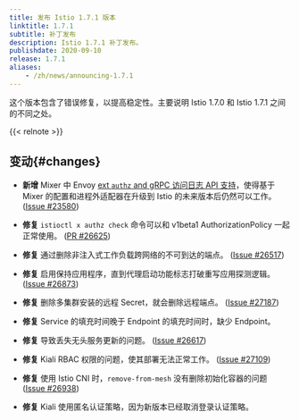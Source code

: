 ```yaml
---
title: 发布 Istio 1.7.1 版本
linktitle: 1.7.1
subtitle: 补丁发布
description: Istio 1.7.1 补丁发布。
publishdate: 2020-09-10
release: 1.7.1
aliases:
    - /zh/news/announcing-1.7.1
---
```


这个版本包含了错误修复，以提高稳定性。主要说明 Istio 1.7.0 和 Istio 1.7.1 之间的不同之处。

{{< relnote >}}

## 变动{#changes}

- **新增** Mixer 中 Envoy [ext `authz` and gRPC 访问日志 API 支持](https://github.com/istio/istio/wiki/Enabling-Envoy-Authorization-Service-and-gRPC-Access-Log-Service-With-Mixer)，使得基于 Mixer 的配置和进程外适配器在升级到 Istio 的未来版本后仍然可以工作。
  ([Issue #23580](https://github.com/istio/istio/issues/23580))

- **修复** `istioctl x authz check` 命令可以和 v1beta1 AuthorizationPolicy 一起正常使用。
  ([PR #26625](https://github.com/istio/istio/pull/26625))

- **修复** 通过删除非注入式工作负载跨网络的不可到达的端点。
  ([Issue #26517](https://github.com/istio/istio/issues/26517))

- **修复** 启用保持应用程序，直到代理启动功能标志打破重写应用探测逻辑。
  ([Issue #26873](https://github.com/istio/istio/issues/26873))

- **修复** 删除多集群安装的远程 Secret，就会删除远程端点。
  ([Issue #27187](https://github.com/istio/istio/issues/27187))

- **修复** Service 的填充时间晚于 Endpoint 的填充时间时，缺少 Endpoint。

- **修复** 导致丢失无头服务更新的问题。
  ([Issue #26617](https://github.com/istio/istio/issues/26617))

- **修复** Kiali RBAC 权限的问题，使其部署无法正常工作。
  ([Issue #27109](https://github.com/istio/istio/issues/27109))

- **修复** 使用 Istio CNI 时，`remove-from-mesh` 没有删除初始化容器的问题
  ([Issue #26938](https://github.com/istio/istio/issues/26938))

- **修复** Kiali 使用匿名认证策略，因为新版本已经取消登录认证策略。
